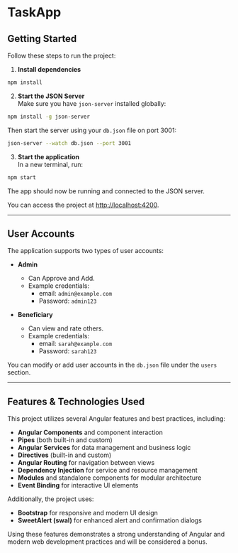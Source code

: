 # TaskApp

## Getting Started

Follow these steps to run the project:

1. **Install dependencies**

```bash
npm install
```

2. **Start the JSON Server**  
   Make sure you have `json-server` installed globally:

```bash
npm install -g json-server
```

Then start the server using your `db.json` file on port 3001:

```bash
json-server --watch db.json --port 3001
```

3. **Start the application**  
   In a new terminal, run:

```bash
npm start
```

The app should now be running and connected to the JSON server.

You can access the project at [http://localhost:4200](http://localhost:4200).

---

## User Accounts

The application supports two types of user accounts:

- **Admin**

  - Can Approve and Add.
  - Example credentials:
    - email: `admin@example.com`
    - Password: `admin123`

- **Beneficiary**
  - Can view and rate others.
  - Example credentials:
    - email: `sarah@example.com`
    - Password: `sarah123`

You can modify or add user accounts in the `db.json` file under the `users` section.

---

## Features & Technologies Used

This project utilizes several Angular features and best practices, including:

- **Angular Components** and component interaction
- **Pipes** (both built-in and custom)
- **Angular Services** for data management and business logic
- **Directives** (built-in and custom)
- **Angular Routing** for navigation between views
- **Dependency Injection** for service and resource management
- **Modules** and standalone components for modular architecture
- **Event Binding** for interactive UI elements

Additionally, the project uses:

- **Bootstrap** for responsive and modern UI design
- **SweetAlert (swal)** for enhanced alert and confirmation dialogs

Using these features demonstrates a strong understanding of Angular and modern web development practices and will be considered a bonus.

